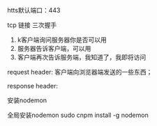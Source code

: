 htts默认端口：443

tcp 链接 三次握手

1. k客户端询问服务器你是否可以用
2. 服务器告诉客户端，可以用
3. 客户端再次告诉服务端，我知道了，我即将访问


 request header:     客户端向浏览器端发送的一些东西；
  
 response header: 


 安装nodemon 

 全局安装nodemon
sudo cnpm install -g nodemon